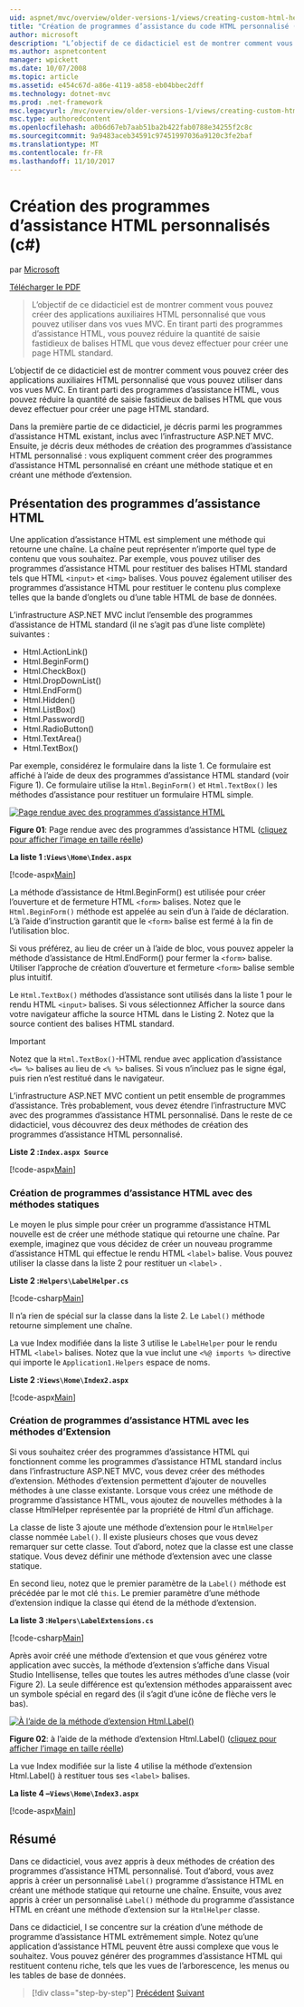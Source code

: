 ```yaml
---
uid: aspnet/mvc/overview/older-versions-1/views/creating-custom-html-helpers-cs
title: "Création de programmes d’assistance du code HTML personnalisé (c#) | Documents Microsoft"
author: microsoft
description: "L’objectif de ce didacticiel est de montrer comment vous pouvez créer des applications auxiliaires HTML personnalisé que vous pouvez utiliser dans vos vues MVC. En tirant parti du programme d’assistance HTML..."
ms.author: aspnetcontent
manager: wpickett
ms.date: 10/07/2008
ms.topic: article
ms.assetid: e454c67d-a86e-4119-a858-eb04bbec2dff
ms.technology: dotnet-mvc
ms.prod: .net-framework
msc.legacyurl: /mvc/overview/older-versions-1/views/creating-custom-html-helpers-cs
msc.type: authoredcontent
ms.openlocfilehash: a0b6d67eb7aab51ba2b422fab0788e34255f2c8c
ms.sourcegitcommit: 9a9483aceb34591c97451997036a9120c3fe2baf
ms.translationtype: MT
ms.contentlocale: fr-FR
ms.lasthandoff: 11/10/2017
---
```

<a name="creating-custom-html-helpers-c"></a>Création des programmes d’assistance HTML personnalisés (c#)
====================
par [Microsoft](https://github.com/microsoft)

[Télécharger le PDF](http://download.microsoft.com/download/1/1/f/11f721aa-d749-4ed7-bb89-a681b68894e6/ASPNET_MVC_Tutorial_9_CS.pdf)

> L’objectif de ce didacticiel est de montrer comment vous pouvez créer des applications auxiliaires HTML personnalisé que vous pouvez utiliser dans vos vues MVC. En tirant parti des programmes d’assistance HTML, vous pouvez réduire la quantité de saisie fastidieux de balises HTML que vous devez effectuer pour créer une page HTML standard.


L’objectif de ce didacticiel est de montrer comment vous pouvez créer des applications auxiliaires HTML personnalisé que vous pouvez utiliser dans vos vues MVC. En tirant parti des programmes d’assistance HTML, vous pouvez réduire la quantité de saisie fastidieux de balises HTML que vous devez effectuer pour créer une page HTML standard.

Dans la première partie de ce didacticiel, je décris parmi les programmes d’assistance HTML existant, inclus avec l’infrastructure ASP.NET MVC. Ensuite, je décris deux méthodes de création des programmes d’assistance HTML personnalisé : vous expliquent comment créer des programmes d’assistance HTML personnalisé en créant une méthode statique et en créant une méthode d’extension.

## <a name="understanding-html-helpers"></a>Présentation des programmes d’assistance HTML

Une application d’assistance HTML est simplement une méthode qui retourne une chaîne. La chaîne peut représenter n’importe quel type de contenu que vous souhaitez. Par exemple, vous pouvez utiliser des programmes d’assistance HTML pour restituer des balises HTML standard tels que HTML `<input>` et `<img>` balises. Vous pouvez également utiliser des programmes d’assistance HTML pour restituer le contenu plus complexe telles que la bande d’onglets ou d’une table HTML de base de données.

L’infrastructure ASP.NET MVC inclut l’ensemble des programmes d’assistance de HTML standard (il ne s’agit pas d’une liste complète) suivantes :

- Html.ActionLink()
- Html.BeginForm()
- Html.CheckBox()
- Html.DropDownList()
- Html.EndForm()
- Html.Hidden()
- Html.ListBox()
- Html.Password()
- Html.RadioButton()
- Html.TextArea()
- Html.TextBox()

Par exemple, considérez le formulaire dans la liste 1. Ce formulaire est affiché à l’aide de deux des programmes d’assistance HTML standard (voir Figure 1). Ce formulaire utilise la `Html.BeginForm()` et `Html.TextBox()` les méthodes d’assistance pour restituer un formulaire HTML simple.


[![Page rendue avec des programmes d’assistance HTML](creating-custom-html-helpers-cs/_static/image2.png)](creating-custom-html-helpers-cs/_static/image1.png)

**Figure 01**: Page rendue avec des programmes d’assistance HTML ([cliquez pour afficher l’image en taille réelle](creating-custom-html-helpers-cs/_static/image3.png))


**La liste 1 :`Views\Home\Index.aspx`**

[!code-aspx[Main](creating-custom-html-helpers-cs/samples/sample1.aspx)]

La méthode d’assistance de Html.BeginForm() est utilisée pour créer l’ouverture et de fermeture HTML `<form>` balises. Notez que le `Html.BeginForm()` méthode est appelée au sein d’un à l’aide de déclaration. L’à l’aide d’instruction garantit que le `<form>` balise est fermé à la fin de l’utilisation bloc.

Si vous préférez, au lieu de créer un à l’aide de bloc, vous pouvez appeler la méthode d’assistance de Html.EndForm() pour fermer la `<form>` balise. Utiliser l’approche de création d’ouverture et fermeture `<form>` balise semble plus intuitif.

Le `Html.TextBox()` méthodes d’assistance sont utilisés dans la liste 1 pour le rendu HTML `<input>` balises. Si vous sélectionnez Afficher la source dans votre navigateur affiche la source HTML dans le Listing 2. Notez que la source contient des balises HTML standard.

> [!IMPORTANT]
> Notez que la `Html.TextBox()`-HTML rendue avec application d’assistance `<%= %>` balises au lieu de `<% %>` balises. Si vous n’incluez pas le signe égal, puis rien n’est restitué dans le navigateur.

L’infrastructure ASP.NET MVC contient un petit ensemble de programmes d’assistance. Très probablement, vous devez étendre l’infrastructure MVC avec des programmes d’assistance HTML personnalisé. Dans le reste de ce didacticiel, vous découvrez des deux méthodes de création des programmes d’assistance HTML personnalisé.

**Liste 2 :`Index.aspx Source`**

[!code-aspx[Main](creating-custom-html-helpers-cs/samples/sample2.aspx)]

### <a name="creating-html-helpers-with-static-methods"></a>Création de programmes d’assistance HTML avec des méthodes statiques

Le moyen le plus simple pour créer un programme d’assistance HTML nouvelle est de créer une méthode statique qui retourne une chaîne. Par exemple, imaginez que vous décidez de créer un nouveau programme d’assistance HTML qui effectue le rendu HTML `<label>` balise. Vous pouvez utiliser la classe dans la liste 2 pour restituer un `<label>` .

**Liste 2 :`Helpers\LabelHelper.cs`**

[!code-csharp[Main](creating-custom-html-helpers-cs/samples/sample3.cs)]

Il n’a rien de spécial sur la classe dans la liste 2. Le `Label()` méthode retourne simplement une chaîne.

La vue Index modifiée dans la liste 3 utilise le `LabelHelper` pour le rendu HTML `<label>` balises. Notez que la vue inclut une `<%@ imports %>` directive qui importe le `Application1.Helpers` espace de noms.

**Liste 2 :`Views\Home\Index2.aspx`**

[!code-aspx[Main](creating-custom-html-helpers-cs/samples/sample4.aspx)]

### <a name="creating-html-helpers-with-extension-methods"></a>Création de programmes d’assistance HTML avec les méthodes d’Extension

Si vous souhaitez créer des programmes d’assistance HTML qui fonctionnent comme les programmes d’assistance HTML standard inclus dans l’infrastructure ASP.NET MVC, vous devez créer des méthodes d’extension. Méthodes d’extension permettent d’ajouter de nouvelles méthodes à une classe existante. Lorsque vous créez une méthode de programme d’assistance HTML, vous ajoutez de nouvelles méthodes à la classe HtmlHelper représentée par la propriété de Html d’un affichage.

La classe de liste 3 ajoute une méthode d’extension pour le `HtmlHelper` classe nommée `Label()`. Il existe plusieurs choses que vous devez remarquer sur cette classe. Tout d’abord, notez que la classe est une classe statique. Vous devez définir une méthode d’extension avec une classe statique.

En second lieu, notez que le premier paramètre de la `Label()` méthode est précédée par le mot clé `this`. Le premier paramètre d’une méthode d’extension indique la classe qui étend de la méthode d’extension.

**La liste 3 :`Helpers\LabelExtensions.cs`**

[!code-csharp[Main](creating-custom-html-helpers-cs/samples/sample5.cs)]

Après avoir créé une méthode d’extension et que vous générez votre application avec succès, la méthode d’extension s’affiche dans Visual Studio Intellisense, telles que toutes les autres méthodes d’une classe (voir Figure 2). La seule différence est qu’extension méthodes apparaissent avec un symbole spécial en regard des (il s’agit d’une icône de flèche vers le bas).


[![À l’aide de la méthode d’extension Html.Label()](creating-custom-html-helpers-cs/_static/image5.png)](creating-custom-html-helpers-cs/_static/image4.png)

**Figure 02**: à l’aide de la méthode d’extension Html.Label() ([cliquez pour afficher l’image en taille réelle](creating-custom-html-helpers-cs/_static/image6.png))


La vue Index modifiée sur la liste 4 utilise la méthode d’extension Html.Label() à restituer tous ses `<label>` balises.

**La liste 4 –`Views\Home\Index3.aspx`**

[!code-aspx[Main](creating-custom-html-helpers-cs/samples/sample6.aspx)]

## <a name="summary"></a>Résumé

Dans ce didacticiel, vous avez appris à deux méthodes de création des programmes d’assistance HTML personnalisé. Tout d’abord, vous avez appris à créer un personnalisé `Label()` programme d’assistance HTML en créant une méthode statique qui retourne une chaîne. Ensuite, vous avez appris à créer un personnalisé `Label()` méthode du programme d’assistance HTML en créant une méthode d’extension sur la `HtmlHelper` classe.

Dans ce didacticiel, I se concentre sur la création d’une méthode de programme d’assistance HTML extrêmement simple. Notez qu’une application d’assistance HTML peuvent être aussi complexe que vous le souhaitez. Vous pouvez générer des programmes d’assistance HTML qui restituent contenu riche, tels que les vues de l’arborescence, les menus ou les tables de base de données.

>[!div class="step-by-step"]
[Précédent](asp-net-mvc-views-overview-cs.md)
[Suivant](using-the-tagbuilder-class-to-build-html-helpers-cs.md)
